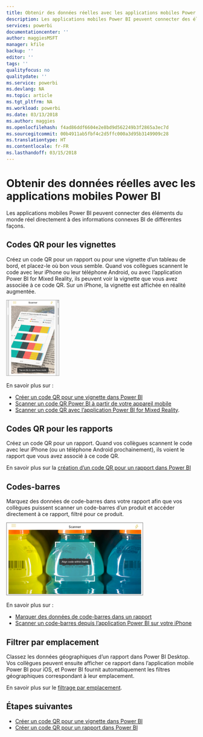 ```yaml
---
title: Obtenir des données réelles avec les applications mobiles Power BI
description: Les applications mobiles Power BI peuvent connecter des éléments du monde réel directement à des informations connexes BI, sans recherche.
services: powerbi
documentationcenter: ''
author: maggiesMSFT
manager: kfile
backup: ''
editor: ''
tags: ''
qualityfocus: no
qualitydate: ''
ms.service: powerbi
ms.devlang: NA
ms.topic: article
ms.tgt_pltfrm: NA
ms.workload: powerbi
ms.date: 03/13/2018
ms.author: maggies
ms.openlocfilehash: f4ad86ddf6604e2e8bd9d562249b3f2865a3ec7d
ms.sourcegitcommit: 00b4911ab5fbf4c2d5ffc000a3d95b3149909c28
ms.translationtype: HT
ms.contentlocale: fr-FR
ms.lasthandoff: 03/15/2018
---
```

# <a name="get-data-from-the-real-world-with-the-power-bi-mobile-apps"></a>Obtenir des données réelles avec les applications mobiles Power BI
Les applications mobiles Power BI peuvent connecter des éléments du monde réel directement à des informations connexes BI de différentes façons. 

## <a name="qr-codes-for-tiles"></a>Codes QR pour les vignettes
Créez un code QR pour un rapport ou pour une vignette d’un tableau de bord, et placez-le où bon vous semble. Quand vos collègues scannent le code avec leur iPhone ou leur téléphone Android, ou avec l’application Power BI for Mixed Reality, ils peuvent voir la vignette que vous avez associée à ce code QR. Sur un iPhone, la vignette est affichée en réalité augmentée.

![Code QR](media/mobile-apps-data-in-real-world-context/power-bi-ios-qr-ar-scanner-small.png)

En savoir plus sur :

* [Créer un code QR pour une vignette dans Power BI](service-create-qr-code-for-tile.md)
* [Scanner un code QR Power BI à partir de votre appareil mobile](mobile-apps-qr-code.md)
* [Scanner un code QR avec l’application Power BI for Mixed Reality](mobile-mixed-reality-app.md#scan-a-report-qr-code-in-holographic-view).

## <a name="qr-codes-for-reports"></a>Codes QR pour les rapports
Créez un code QR pour un rapport.  Quand vos collègues scannent le code avec leur iPhone (ou un téléphone Android prochainement), ils voient le rapport que vous avez associé à ce code QR. 

En savoir plus sur la [création d’un code QR pour un rapport dans Power BI](service-create-qr-code-for-report.md)

## <a name="barcodes"></a>Codes-barres
Marquez des données de code-barres dans votre rapport afin que vos collègues puissent scanner un code-barres d’un produit et accéder directement à ce rapport, filtré pour ce produit.

![Code-barres](media/mobile-apps-data-in-real-world-context/power-bi-barcode-scanner.png)

En savoir plus sur :

* [Marquer des données de code-barres dans un rapport](desktop-mobile-barcodes.md)
* [Scanner un code-barres depuis l’application Power BI sur votre iPhone](mobile-apps-scan-barcode-iphone.md)

## <a name="filter-by-location"></a>Filtrer par emplacement
Classez les données géographiques d’un rapport dans Power BI Desktop. Vos collègues peuvent ensuite afficher ce rapport dans l’application mobile Power BI pour iOS, et Power BI fournit automatiquement les filtres géographiques correspondant à leur emplacement.

En savoir plus sur le [filtrage par emplacement](mobile-apps-geographic-filtering.md).

## <a name="next-steps"></a>Étapes suivantes
* [Créer un code QR pour une vignette dans Power BI](service-create-qr-code-for-tile.md)
* [Créer un code QR pour un rapport dans Power BI](service-create-qr-code-for-report.md)

